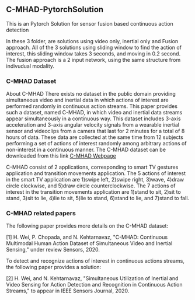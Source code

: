 ## C-MHAD-PytorchSolution
This is an Pytorch Solution for sensor fusion based continuous action detection

In these 3 folder, are solutions using video only, inertial only and Fusion approach.
All of the 3 solutions using sliding window to find the action of interest, this sliding window takes 3 seconds, and moving in 0.2 second.
The fusion approach is a 2 input network, using the same structure from indivudual modality.

### C-MHAD Dataset
About C-MHAD There exists no dataset in the public domain providing simultaneous video and inertial data in which actions of interest are performed randomly in continuous action streams. This paper provides such a dataset, named C-MHAD, in which video and inertial data streams appear simultaneously in a continuous way. This dataset includes 3-axis acceleration and 3-axis angular velocity signals from a wearable inertial sensor and videoclips from a camera that last for 2 minutes for a total of 8 hours of data. These data are collected at the same time from 12 subjects performing a set of actions of interest randomly among arbitrary actions of non-interest in a continuous manner. The C-MHAD dataset can be downloaded from this link [C-MHAD Webpage](https://personal.utdallas.edu/~kehtar/C-MHAD.html)

C-MHAD consist of 2 applications, corresponding to smart TV gestures application and transition movements application. The 5 actions of interest in the smart TV application are 1)swipe left, 2)swipe right, 3)wave, 4)draw circle clockwise, and 5)draw circle counterclockwise. The 7 actions of interest in the transition movements application are 1)stand to sit, 2)sit to stand, 3)sit to lie, 4)lie to sit, 5)lie to stand, 6)stand to lie, and 7)stand to fall.

### C-MHAD related papers
The following paper provides more details on the C-MHAD dataset:

[1] H. Wei, P. Chopada, and N. Kehtarnavaz, "C-MHAD: Continuous Multimodal Human Action Dataset of Simultaneous Video and Inertial Sensing," under review Sensors, 2020. 


To detect and recognize actions of interest in continuous actions streams, the following paper provides a solution:

[2] H. Wei, and N. Kehtarnavaz, "Simultaneous Utilization of Inertial and Video Sensing for Action Detection and Recognition in Continuous Action Streams," to appear in IEEE Sensors Journal, 2020. 
